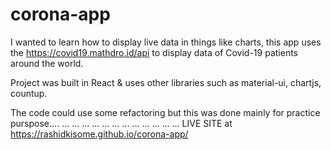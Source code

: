 # corona-app
I wanted to learn how to display live data in things like charts, 
this app uses the  https://covid19.mathdro.id/api to display data of Covid-19 patients around the world.

Project was built in React & uses other libraries such as material-ui, chartjs, countup.

The code could use some refactoring but this was done mainly for practice purspose....
...
...
...
...
...
...
...
...
...
...
...
...
LIVE SITE at https://rashidkisome.github.io/corona-app/

